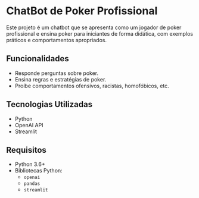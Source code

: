 # ChatBot de Poker Profissional

Este projeto é um chatbot que se apresenta como um jogador de poker profissional e ensina poker para iniciantes de forma didática, com exemplos práticos e comportamentos apropriados.

## Funcionalidades

- Responde perguntas sobre poker.
- Ensina regras e estratégias de poker.
- Proíbe comportamentos ofensivos, racistas, homofóbicos, etc.

## Tecnologias Utilizadas

- Python
- OpenAI API
- Streamlit

## Requisitos

- Python 3.6+
- Bibliotecas Python:
  - `openai`
  - `pandas`
  - `streamlit`